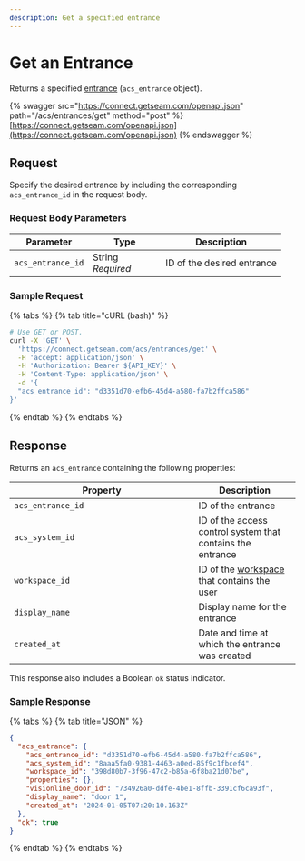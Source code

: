 ```yaml
---
description: Get a specified entrance
---
```


# Get an Entrance

Returns a specified [entrance](../../../products/access-systems/#access-system-components) (`acs_entrance` object).

{% swagger src="https://connect.getseam.com/openapi.json" path="/acs/entrances/get" method="post" %}
[https://connect.getseam.com/openapi.json](https://connect.getseam.com/openapi.json)
{% endswagger %}

## Request

Specify the desired entrance by including the corresponding `acs_entrance_id` in the request body.

### Request Body Parameters

<table><thead><tr><th>Parameter</th><th width="112.33333333333331">Type</th><th>Description</th></tr></thead><tbody><tr><td><code>acs_entrance_id</code></td><td>String<br><em>Required</em></td><td>ID of the desired entrance</td></tr></tbody></table>

### Sample Request

{% tabs %}
{% tab title="cURL (bash)" %}
```bash
# Use GET or POST.
curl -X 'GET' \
  'https://connect.getseam.com/acs/entrances/get' \
  -H 'accept: application/json' \
  -H 'Authorization: Bearer ${API_KEY}' \
  -H 'Content-Type: application/json' \
  -d '{
  "acs_entrance_id": "d3351d70-efb6-45d4-a580-fa7b2ffca586"
}'
```
{% endtab %}
{% endtabs %}

## Response

Returns an `acs_entrance` containing the following properties:

<table><thead><tr><th width="309">Property</th><th>Description</th></tr></thead><tbody><tr><td><code>acs_entrance_id</code></td><td>ID of the entrance</td></tr><tr><td><code>acs_system_id</code></td><td>ID of the access control system that contains the entrance</td></tr><tr><td><code>workspace_id</code></td><td>ID of the <a href="../../../core-concepts/workspaces/">workspace</a> that contains the user</td></tr><tr><td><code>display_name</code></td><td>Display name for the entrance</td></tr><tr><td><code>created_at</code></td><td>Date and time at which the entrance was created</td></tr></tbody></table>

This response also includes a Boolean `ok` status indicator.

### Sample Response

{% tabs %}
{% tab title="JSON" %}
```json
{
  "acs_entrance": {
    "acs_entrance_id": "d3351d70-efb6-45d4-a580-fa7b2ffca586",
    "acs_system_id": "8aaa5fa0-9381-4463-a0ed-85f9c1fbcef4",
    "workspace_id": "398d80b7-3f96-47c2-b85a-6f8ba21d07be",
    "properties": {},
    "visionline_door_id": "734926a0-ddfe-4be1-8ffb-3391cf6ca93f",
    "display_name": "door 1",
    "created_at": "2024-01-05T07:20:10.163Z"
  },
  "ok": true
}
```
{% endtab %}
{% endtabs %}
